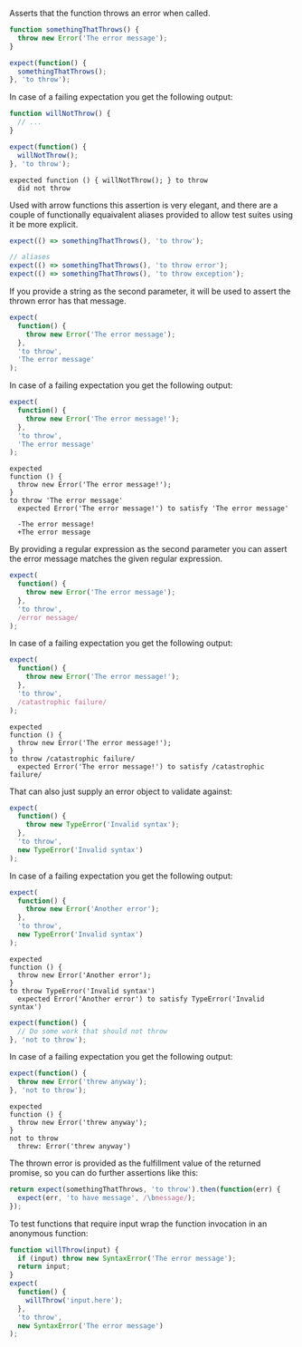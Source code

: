 Asserts that the function throws an error when called.

```js
function somethingThatThrows() {
  throw new Error('The error message');
}

expect(function() {
  somethingThatThrows();
}, 'to throw');
```

In case of a failing expectation you get the following output:

```js
function willNotThrow() {
  // ...
}

expect(function() {
  willNotThrow();
}, 'to throw');
```

```output
expected function () { willNotThrow(); } to throw
  did not throw
```

Used with arrow functions this assertion is very elegant, and there
are a couple of functionally equaivalent aliases provided to allow
test suites using it be more explicit.

```js
expect(() => somethingThatThrows(), 'to throw');

// aliases
expect(() => somethingThatThrows(), 'to throw error');
expect(() => somethingThatThrows(), 'to throw exception');
```

If you provide a string as the second parameter, it will be used to
assert the thrown error has that message.

```js
expect(
  function() {
    throw new Error('The error message');
  },
  'to throw',
  'The error message'
);
```

In case of a failing expectation you get the following output:

```js
expect(
  function() {
    throw new Error('The error message!');
  },
  'to throw',
  'The error message'
);
```

```output
expected
function () {
  throw new Error('The error message!');
}
to throw 'The error message'
  expected Error('The error message!') to satisfy 'The error message'

  -The error message!
  +The error message
```

By providing a regular expression as the second parameter you can
assert the error message matches the given regular expression.

```js
expect(
  function() {
    throw new Error('The error message');
  },
  'to throw',
  /error message/
);
```

In case of a failing expectation you get the following output:

```js
expect(
  function() {
    throw new Error('The error message!');
  },
  'to throw',
  /catastrophic failure/
);
```

```output
expected
function () {
  throw new Error('The error message!');
}
to throw /catastrophic failure/
  expected Error('The error message!') to satisfy /catastrophic failure/
```

That can also just supply an error object to validate against:

```js
expect(
  function() {
    throw new TypeError('Invalid syntax');
  },
  'to throw',
  new TypeError('Invalid syntax')
);
```

In case of a failing expectation you get the following output:

```js
expect(
  function() {
    throw new Error('Another error');
  },
  'to throw',
  new TypeError('Invalid syntax')
);
```

```output
expected
function () {
  throw new Error('Another error');
}
to throw TypeError('Invalid syntax')
  expected Error('Another error') to satisfy TypeError('Invalid syntax')
```

```js
expect(function() {
  // Do some work that should not throw
}, 'not to throw');
```

In case of a failing expectation you get the following output:

```js
expect(function() {
  throw new Error('threw anyway');
}, 'not to throw');
```

```output
expected
function () {
  throw new Error('threw anyway');
}
not to throw
  threw: Error('threw anyway')
```

The thrown error is provided as the fulfillment value of
the returned promise, so you can do further assertions like this:

<!-- unexpected-markdown async:true -->

```js
return expect(somethingThatThrows, 'to throw').then(function(err) {
  expect(err, 'to have message', /\bmessage/);
});
```

To test functions that require input wrap the function invocation in an anonymous function:

```js
function willThrow(input) {
  if (input) throw new SyntaxError('The error message');
  return input;
}
expect(
  function() {
    willThrow('input.here');
  },
  'to throw',
  new SyntaxError('The error message')
);
```
